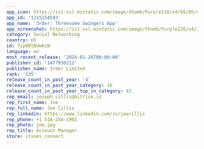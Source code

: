```yaml
---
app_icon: https://is1-ssl.mzstatic.com/image/thumb/Purple116/v4/65/85/d8/6585d8d8-bcd4-4d5f-5a15-3928fa76379b/AppIcon-0-0-1x_U007emarketing-0-7-0-85-220.png/1024x1024bb.png
app_id: '1215154593'
app_name: '3rder: Threesome Swingers App'
app_screenshot: https://is1-ssl.mzstatic.com/image/thumb/Purple126/v4/28/0f/b6/280fb607-5800-91b2-f331-4d3a79fc0151/7748421c-72a3-4e19-9bb6-359953ad98c3_1.png/1242x2688bb.png
category: Social Networking
country: US
id: Tip0BlBdwKcW
language: en
most_recent_release: '2024-01-26T00:00:00'
publisher_id: '1477930212'
publisher_name: 3rder Limited
rank: '135'
release_count_in_past_year: '4'
release_count_in_past_year_category: 16
release_count_in_past_year_top_in_category: 42
rep_email: joseph.cillis@bitrise.io
rep_first_name: Joe
rep_full_name: Joe Cillis
rep_linkedin: https://www.linkedin.com/in/joecillis
rep_phone: +1 518-258-1902
rep_photo: joe.jpg
rep_title: Account Manager
store: itunes_connect
---
```

